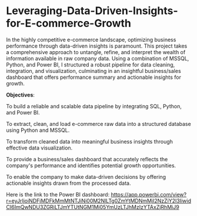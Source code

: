 # **Leveraging-Data-Driven-Insights-for-E-commerce-Growth**
In the highly competitive e-commerce landscape, optimizing business performance through data-driven insights is paramount. This project takes a comprehensive approach to untangle, refine, and interpret the wealth of information available in raw company data. Using a combination of MSSQL, Python, and Power BI, I structured a robust pipeline for data cleaning, integration, and visualization, culminating in an insightful business/sales dashboard that offers performance summary and actionable insights for growth.


**Objectives**:

To build a reliable and scalable data pipeline by integrating SQL, Python, and Power BI.

To extract, clean, and load e-commerce raw data into a structured database using Python and MSSQL.

To transform cleaned data into meaningful business insights through effective data visualization.

To provide a business/sales dashboard that accurately reflects the company's performance and identifies potential growth 
opportunities.

To enable the company to make data-driven decisions by offering actionable insights drawn from the processed data.

Here is the link to the Power BI dashboard: https://app.powerbi.com/view?r=eyJrIjoiNDFjMDFkMmMtNTJiNi00M2NlLTg0ZmYtMDNmMjI2NzZiY2I3IiwidCI6ImQwNDU3ZGRiLTJmYTUtNGM1Mi05YmUzLTJhMzIzYTAxZjRhMiJ9
